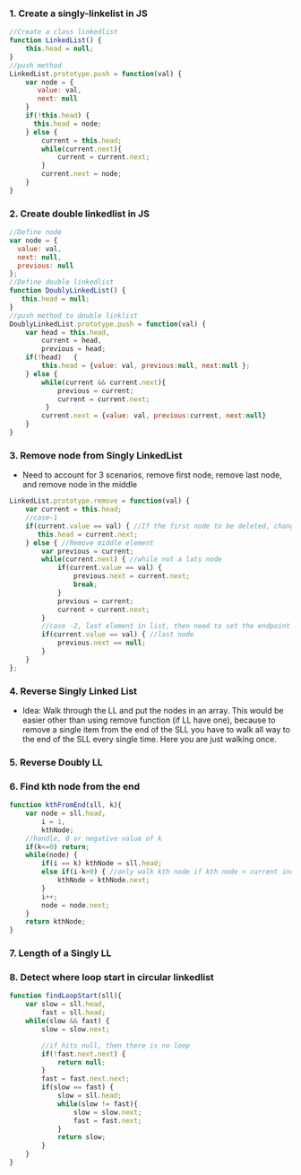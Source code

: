 ### 1. Create a singly-linkelist in JS

```javascript
//Create a class linkedlist
function LinkedList() {
    this.head = null;
}
//push method
LinkedList.prototype.push = function(val) {
    var node = {
       value: val,
       next: null
    }
    if(!this.head) {
      this.head = node;
    } else {
        current = this.head;
        while(current.next){
            current = current.next;
        }
        current.next = node;
    }
}
```

### 2. Create double linkedlist in JS

```javascript
//Define node
var node = {
  value: val,
  next: null,
  previous: null
};
//Define double linkedlist
function DoublyLinkedList() {
   this.head = null;
}
//push method to double linklist
DoublyLinkedList.prototype.push = function(val) {
    var head = this.head,
        current = head,
        previous = head;
    if(!head)   {
        this.head = {value: val, previous:null, next:null };
    } else {
        while(current && current.next){
            previous = current;
            current = current.next;
         }
        current.next = {value: val, previous:current, next:null}
    }
}

```

### 3. Remove node from Singly LinkedList

* Need to account for 3 scenarios, remove first node, remove last node, and remove node in the middle

```javascript
LinkedList.prototype.remove = function(val) {
    var current = this.head;
    //case-1
    if(current.value == val) { //If the first node to be deleted, change next node to be head of the list
       this.head = current.next;
    } else { //Remove middle element
        var previous = current;
        while(current.next) { //while not a lats node
            if(current.value == val) {
                previous.next = current.next;
                break;
            }
            previous = current;
            current = current.next;
        }
        //case -2, last element in list, then need to set the endpoint
        if(current.value == val) { //last node
            previous.next == null;
        }
    }
};
```

### 4. Reverse Singly Linked List
* Idea: Walk through the LL and put the nodes in an array. This would be easier other than using remove function (if LL have one), because to remove a single item from the end of the SLL you have to walk all way to the end of the SLL every single time. Here you are just walking once.


### 5. Reverse Doubly LL


### 6. Find kth node from the end
```javascript
function kthFromEnd(sll, k){
    var node = sll.head,
        i = 1,
        kthNode;
    //handle, 0 or negative value of k
    if(k<=0) return;
    while(node) {
        if(i == k) kthNode = sll.head;
        else if(i-k>0) { //only walk kth node if kth node < current index
            kthNode = kthNode.next;
        }
        i++;
        node = node.next;
    }
    return kthNode;
}
```

### 7. Length of a Singly LL

### 8. Detect where loop start in circular linkedlist

```javascript
function findLoopStart(sll){
    var slow = sll.head,
        fast = sll.head;
    while(slow && fast) {
        slow = slow.next;

        //if hits null, then there is no loop
        if(!fast.next.next) {
            return null;
        }
        fast = fast.next.next;
        if(slow == fast) {
            slow = sll.head;
            while(slow != fast){
                slow = slow.next;
                fast = fast.next;
            }
            return slow;
        }
    }
}
```
